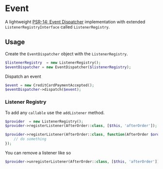 # Event

A lightweight [PSR-14: Event Dispatcher](https://www.php-fig.org/psr/psr-14/) implementation with extended `ListenerRegistryInterface` called `ListenerRegistry`.

## Usage

Create the `EventDispatcher` object with the `ListenerRegistry`.

```php
$listenerRegistry  = new ListenerRegistry();
$eventDispatcher = new EventDispatcher($listenerRegistry);
```

Dispatch an event

```php
$event = new CreditCardPaymentAccepted();
$eventDispatcher->dispatch($event);
```

### Listener Registry

To add any `callable` use the `addListener` method.

```php
$provider  = new ListenerRegistry();
$provider->registerListener(AfterOrder::class, [$this, 'afterOrder']);
```

```php
$provider->registerListener(AfterOrder::class, function(AfterOrder $order){
    // do something
});
```

You can remove a listener like so

```php
$provider->unregisterListener(AfterOrder::class, [$this, 'afterOrder']);
```